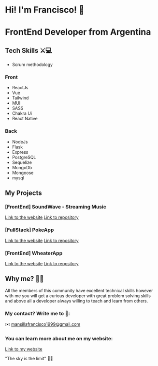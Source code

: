 # Hi! I'm Francisco! 👋
 # FrontEnd Developer from Argentina
 
 ## Tech Skills ⚔💻
 - Scrum methodology
 ### Front
 - ReactJs
 - Vue
 - Tailwind
 - MUI
 - SASS
 - Chakra Ui
 - React Native
 
 ### Back
 - NodeJs
 - Flask
 - Express
 - PostgreSQL
 - Sequelize
 - MongoDb
 - Mongoose
 - mysql
 
 ## My Projects
 ### [FrontEnd] SoundWave - Streaming Music
[Link to the website]()
[Link to repository]()
 
 ### [FullStack] PokeApp
[Link to the website](https://project-poke-api-nu.vercel.app/)
[Link to repository](https://github.com/FranciscoMansilla/projectPokeApi.git)
 
 ### [FrontEnd] WheaterApp
[Link to the website](https://fran-weather-app.vercel.app/)
[Link to repository](https://github.com/FranciscoMansilla/franWeatherApp.git)


## Why me? 🤷‍♂️
All the members of this community have excellent technical skills however with me you will get a curious developer with great problem solving skills and above all a developer always willing to teach and learn from others.


### My contact? Write me to 💬:

✉️ mansillafrancisco1999@gmail.com

### You can learn more about me on my website: 
[Link to my website]()


"The sky is the limit" 🚀🚀

<!--
**FranciscoMansilla/FranciscoMansilla** is a ✨ _special_ ✨ repository because its `README.md` (this file) appears on your GitHub profile.

Here are some ideas to get you started:

- 🔭 I’m currently working on ...
- 🌱 I’m currently learning ...
- 👯 I’m looking to collaborate on ...
- 🤔 I’m looking for help with ...
- 💬 Ask me about ...
- 📫 How to reach me: ...
- 😄 Pronouns: ...
- ⚡ Fun fact: ...
-->
